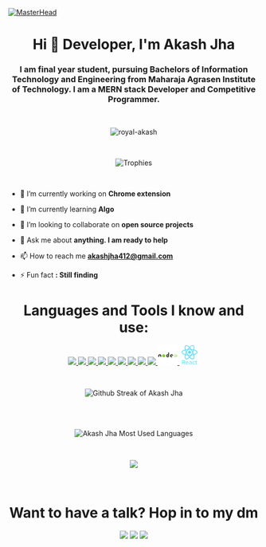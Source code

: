 [![MasterHead](https://www.topgun-tech.com/wp-content/uploads/2017/01/AdobeStock_120502836.jpg)](https://its-akashjha.github.io)
<h1 align="center">Hi 👋 Developer, I'm Akash Jha</h1>


<!-- [![Typing SVG](https://readme-typing-svg.herokuapp.com?size=40&color=%23F7E727&center=true&width=1000&lines=I+am+pre+final+year+student;+pursuing+Bachelors+of+Information+Technology+and+Engineering+from+Maharaja+Agrasen+Institute+of+Technology;+I+am+a+MERN+stack+Developer+and+Competitive+Programmer)](https://git.io/typing-svg)

<img width="380" align="right" alt="Github"
src="https://raw.githubusercontent.com/its-akashjha/its-akashjha/main/Resources/developers-gif-showcase.gif" 
/>  -->



<h3 align="center">I am final year student, pursuing Bachelors of Information Technology and Engineering from Maharaja Agrasen Institute of Technology. I am a MERN stack Developer and Competitive Programmer.</h3>
<br />

<p align="center"> <img src="https://komarev.com/ghpvc/?username=royal-akash&label=Profile%20views&color=0e75b6&style=flat" alt="royal-akash" /> </p>
<br />

<!-- Trophies -->
<p align="center">
  <img src="https://github-profile-trophy.vercel.app/?username=its-akashjha&theme=radical" alt="Trophies" />
</p>
<br />

- 🔭 I’m currently working on **Chrome extension**

- 🌱 I’m currently learning **Algo**

- 👯 I’m looking to collaborate on **open source projects**

- 💬 Ask me about **anything. I am ready to help**

- 📫 How to reach me **akashjha412@gmail.com**

- ⚡ Fun fact **: Still finding**


<h1 align="center"> Languages and Tools I know and use: </h1>
<p align="center">
  <a href="https://java.com" > <img src="https://img.icons8.com/color/48/000000/java-coffee-cup-logo--v1.png"/> </a>
  <a href="https://www.oracle.com/java/technologies/jspt.html"> <img src="https://img.icons8.com/color/48/000000/jsp.png"/> </a>
  <a href="https://www.w3.org/html/" target="_blank"> <img src="https://img.icons8.com/color/48/000000/html-5.png"/> </a>
  <a href="https://www.w3schools.com/css/" target="_blank"> <img src="https://img.icons8.com/color/48/000000/css3.png"/> </a>
  <a href="https://getbootstrap.com" target="_blank"> <img src="https://img.icons8.com/color/48/000000/bootstrap.png"/> </a>
  <a href="https://developer.mozilla.org/en-US/docs/Web/JavaScript" target="_blank"> <img src="https://img.icons8.com/color/48/000000/javascript.png"/> </a>
  <a href="https://www.mysql.com" target="_blank"> <img src="https://img.icons8.com/color/48/000000/mysql-logo.png"/> </a>
  <a href="https://git-scm.com" target="_blank"> <img src="https://img.icons8.com/color/48/000000/git.png"/> </a>
  <a href="https://www.cplusplus.com/" target="_blank"> <img src="https://img.icons8.com/color/48/000000/c-plus-plus-logo.png"/> </a>
  <a href="https://nodejs.org" target="_blank"> <img src="https://raw.githubusercontent.com/devicons/devicon/master/icons/nodejs/nodejs-original-wordmark.svg" alt="nodejs" width="40" height="40"/> </a>
  <a href="https://reactjs.org/" target="_blank"> <img src="https://raw.githubusercontent.com/devicons/devicon/master/icons/react/react-original-wordmark.svg" alt="react" width="40" height="40"/> </a>
</p>
<br />

<!-- Streak -->
<p align="center">
  <img src="https://github-readme-streak-stats.herokuapp.com?user=its-akashjha&theme=dark" alt="Github Streak of Akash Jha" />
</p>
<br/>

<br/>
<!--  Most used languages Stat  -->
<p align="center">
  <img align="center" src="https://github-readme-stats.vercel.app/api/top-langs?username=its-akashjha&show_icons=true&locale=en&layout=compact&theme=highcontrast" alt="Akash Jha Most Used Languages" />
</p>
<br/>

<!-- readme stat -->
<p align="center">
  <img src="https://github-readme-stats.vercel.app/api?username=its-akashjha&theme=highcontrast&show_icons=true" />
</p>
<br />

<!-- Social Links -->
<h1 align="center">Want to have a talk? Hop in to my dm</h1>
<p align="center">
  <a href = "https://www.linkedin.com/in/akash-jha-5a01ab193/"><img src="https://img.icons8.com/fluent/48/000000/linkedin.png"/></a>
  <a href = "https://twitter.com/its_akashjha"><img src="https://img.icons8.com/fluent/48/000000/twitter.png"/></a>
  <a href = "https://www.instagram.com/its_akashjha/"><img src="https://img.icons8.com/fluent/48/000000/instagram-new.png"/></a>
</p>

<br/>
